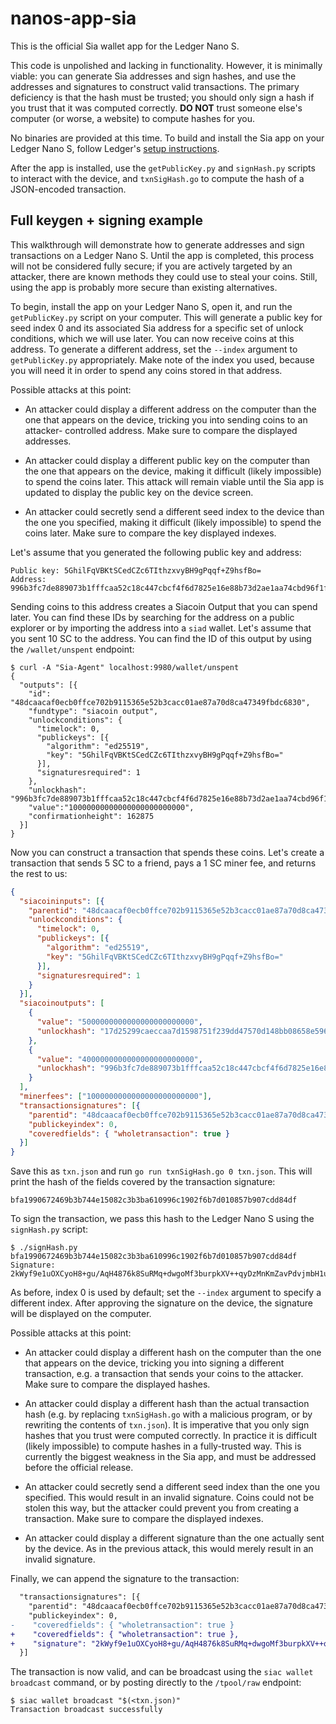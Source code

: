 # nanos-app-sia

This is the official Sia wallet app for the Ledger Nano S.

This code is unpolished and lacking in functionality. However, it is minimally
viable: you can generate Sia addresses and sign hashes, and use the addresses
and signatures to construct valid transactions. The primary deficiency is that
the hash must be trusted; you should only sign a hash if you trust that it was
computed correctly. **DO NOT** trust someone else's computer (or worse, a
website) to compute hashes for you.

No binaries are provided at this time. To build and install the Sia app on
your Ledger Nano S, follow Ledger's [setup instructions](https://ledger.readthedocs.io/en/latest/userspace/getting_started.html).

After the app is installed, use the `getPublicKey.py` and `signHash.py`
scripts to interact with the device, and `txnSigHash.go` to compute the hash
of a JSON-encoded transaction.


## Full keygen + signing example

This walkthrough will demonstrate how to generate addresses and sign
transactions on a Ledger Nano S. Until the app is completed, this process will
not be considered fully secure; if you are actively targeted by an attacker,
there are known methods they could use to steal your coins. Still, using the
app is probably more secure than existing alternatives.

To begin, install the app on your Ledger Nano S, open it, and run the
`getPublicKey.py` script on your computer. This will generate a public key for
seed index 0 and its associated Sia address for a specific set of unlock
conditions, which we will use later. You can now receive coins at this
address. To generate a different address, set the `--index` argument to
`getPublicKey.py` appropriately. Make note of the index you used, because you
will need it in order to spend any coins stored in that address.

Possible attacks at this point:

- An attacker could display a different address on the computer than the one
  that appears on the device, tricking you into sending coins to an attacker-
  controlled address. Make sure to compare the displayed addresses.

- An attacker could display a different public key on the computer than the
  one that appears on the device, making it difficult (likely impossible) to
  spend the coins later. This attack will remain viable until the Sia app is
  updated to display the public key on the device screen.

- An attacker could secretly send a different seed index to the device than
  the one you specified, making it difficult (likely impossible) to spend the
  coins later. Make sure to compare the key displayed indexes.

Let's assume that you generated the following public key and address:

```
Public key: 5GhilFqVBKtSCedCZc6TIthzxvyBH9gPqqf+Z9hsfBo=
Address:    996b3fc7de889073b1fffcaa52c18c447cbcf4f6d7825e16e88b73d2ae1aa74cbd96f1f1699f
```

Sending coins to this address creates a Siacoin Output that you can spend
later. You can find these IDs by searching for the address on a public
explorer or by importing the address into a `siad` wallet. Let's assume that
you sent 10 SC to the address. You can find the ID of this output by using the
`/wallet/unspent` endpoint:

```
$ curl -A "Sia-Agent" localhost:9980/wallet/unspent
{
  "outputs": [{
    "id": "48dcaacaf0ecb0ffce702b9115365e52b3cacc01ae87a70d8ca47349fbdc6830",
    "fundtype": "siacoin output",
    "unlockconditions": {
      "timelock": 0,
      "publickeys": [{
        "algorithm": "ed25519",
        "key": "5GhilFqVBKtSCedCZc6TIthzxvyBH9gPqqf+Z9hsfBo="
      }],
      "signaturesrequired": 1
    },
    "unlockhash": "996b3fc7de889073b1fffcaa52c18c447cbcf4f6d7825e16e88b73d2ae1aa74cbd96f1f1699f",
    "value":"10000000000000000000000000",
    "confirmationheight": 162875
  }]
}
```

Now you can construct a transaction that spends these coins. Let's create a
transaction that sends 5 SC to a friend, pays a 1 SC miner fee, and returns
the rest to us:

```json
{
  "siacoininputs": [{
    "parentid": "48dcaacaf0ecb0ffce702b9115365e52b3cacc01ae87a70d8ca47349fbdc6830",
    "unlockconditions": {
      "timelock": 0,
      "publickeys": [{
        "algorithm": "ed25519",
        "key": "5GhilFqVBKtSCedCZc6TIthzxvyBH9gPqqf+Z9hsfBo="
      }],
      "signaturesrequired": 1
    }
  }],
  "siacoinoutputs": [
    {
      "value": "5000000000000000000000000",
      "unlockhash": "17d25299caeccaa7d1598751f239dd47570d148bb08658e596112d917dfa6bc8400b44f239bb"
    },
    {
      "value": "4000000000000000000000000",
      "unlockhash": "996b3fc7de889073b1fffcaa52c18c447cbcf4f6d7825e16e88b73d2ae1aa74cbd96f1f1699f"
    }
  ],
  "minerfees": ["1000000000000000000000000"],
  "transactionsignatures": [{
    "parentid": "48dcaacaf0ecb0ffce702b9115365e52b3cacc01ae87a70d8ca47349fbdc6830",
    "publickeyindex": 0,
    "coveredfields": { "wholetransaction": true }
  }]
}
```

Save this as `txn.json` and run `go run txnSigHash.go 0 txn.json`. This will
print the hash of the fields covered by the transaction signature:
```
bfa1990672469b3b744e15082c3b3ba610996c1902f6b7d010857b907cdd84df
```

To sign the transaction, we pass this hash to the Ledger Nano S using the
`signHash.py` script:

```
$ ./signHash.py bfa1990672469b3b744e15082c3b3ba610996c1902f6b7d010857b907cdd84df
Signature: 2kWyf9e1uOXCyoH8+gu/AqH4876k8SuRMq+dwgoMf3burpkXV++qyDzMnKmZavPdvjmbH1uL1Glzq6juNunMDA==
```

As before, index 0 is used by default; set the `--index` argument to specify a
different index. After approving the signature on the device, the signature
will be displayed on the computer.

Possible attacks at this point:

- An attacker could display a different hash on the computer than the one that
  appears on the device, tricking you into signing a different transaction,
  e.g. a transaction that sends your coins to the attacker. Make sure to
  compare the displayed hashes.

- An attacker could display a different hash than the actual transaction hash
  (e.g. by replacing `txnSigHash.go` with a malicious program, or by rewriting
  the contents of `txn.json`). It is imperative that you only sign hashes that
  you trust were computed correctly. In practice it is difficult (likely
  impossible) to compute hashes in a fully-trusted way. This is currently the
  biggest weakness in the Sia app, and must be addressed before the official
  release.

- An attacker could secretly send a different seed index than the one you
  specified. This would result in an invalid signature. Coins could not be
  stolen this way, but the attacker could prevent you from creating a
  transaction. Make sure to compare the displayed indexes.

- An attacker could display a different signature than the one actually sent
  by the device. As in the previous attack, this would merely result in an
  invalid signature.

Finally, we can append the signature to the transaction:

```diff
  "transactionsignatures": [{
    "parentid": "48dcaacaf0ecb0ffce702b9115365e52b3cacc01ae87a70d8ca47349fbdc6830",
    "publickeyindex": 0,
-    "coveredfields": { "wholetransaction": true }
+    "coveredfields": { "wholetransaction": true },
+    "signature": "2kWyf9e1uOXCyoH8+gu/AqH4876k8SuRMq+dwgoMf3burpkXV++qyDzMnKmZavPdvjmbH1uL1Glzq6juNunMDA=="
  }]
```

The transaction is now valid, and can be broadcast using the `siac wallet
broadcast` command, or by posting directly to the `/tpool/raw` endpoint:

```
$ siac wallet broadcast "$(<txn.json)"
Transaction broadcast successfully
```
